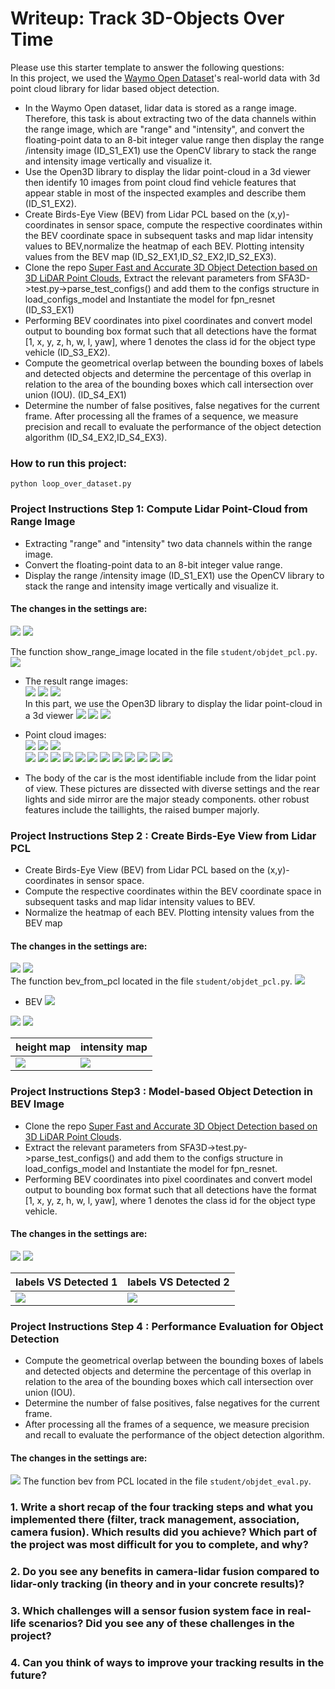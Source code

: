 # Writeup: Track 3D-Objects Over Time
[image1]: ./img/ID_S1_EX1.png
[image2]: ./img/S1_EX1Settings.png
[image3]: ./img/code1.png
[image4]: ./img/S1_EX1s.png
[image5]: ./img/ID_S1_EX2setting.png
[image6]: ./img/S1_EX1s2.png
[image7]: ./img/S1_EX1s3.png
[image8]: ./img/ID_s4Settings.png
[image9]: ./img/ID_S3Setting.png
[image10]: ./img/ID_S2setting.png
[image11]: ./img/show_pcl.png
[image12]: ./img/ID_S1_EX2.png
[image13]: ./img/Open3D3.png
[image14]: ./img/Open3D1.png
[image15]: ./img/Open3D4.png
[image16]: ./img/bevFromPCL.png
[image17]: ./img/ID_S2_EX1.png
[image18]: ./img/bev_from_pcl.png
[image19]: ./img/height.png
[image20]: ./img/intensity.png
[image21]: ./img/intensityBEV.png
[image22]: ./img/heightBEV.png
[image23]: ./img/ID_S3Settings.png
[image24]: ./img/labelsVSDetected.png
[image25]: ./img/labelsVSDetected2.png
[image26]: ./img/pcl.png
[image27]: ./img/pcl1.png
[image28]: ./img/pcl2.png
[image29]: ./img/pcl3.png
[image30]: ./img/pcl4.png
[image31]: ./img/pcl5.png
[image32]: ./img/pcl6.png
[image33]: ./img/pcl7.png
[image34]: ./img/pcl8.png
[image35]: ./img/pcl9.png
[image36]: ./img/pcl10.png
[image37]: ./img/pcl11.png


Please use this starter template to answer the following questions:  
In this project, we used the [Waymo Open Dataset](https://waymo.com/open/terms)'s real-world data with 3d point cloud library for lidar based object detection.  
- In the Waymo Open dataset, lidar data is stored as a range image. Therefore, this task is about extracting two of the data channels within the range image, which are "range" and "intensity", and convert the floating-point data to an 8-bit integer value range then display the range /intensity image (ID_S1_EX1) use the OpenCV library to stack the range and intensity image vertically and visualize it.
- Use the Open3D library to display the lidar point-cloud in a 3d viewer then identify 10 images from point cloud find vehicle features that appear stable in most of the inspected examples and describe them (ID_S1_EX2).  
- Create Birds-Eye View (BEV) from Lidar PCL based on the (x,y)-coordinates in sensor space, compute the respective coordinates within the BEV coordinate space in subsequent tasks and map lidar intensity values to BEV,normalize the heatmap of each BEV. Plotting intensity values from the BEV map (ID_S2_EX1,ID_S2_EX2,ID_S2_EX3).  
- Clone the repo [Super Fast and Accurate 3D Object Detection based on 3D LiDAR Point Clouds](https://github.com/maudzung/SFA3D), Extract the relevant parameters from SFA3D->test.py->parse_test_configs() and add them to the configs structure in load_configs_model and Instantiate the model for fpn_resnet (ID_S3_EX1)
- Performing BEV coordinates into pixel coordinates and convert model output to bounding box format such that all detections have the format [1, x, y, z, h, w, l, yaw], where 1 denotes the class id for the object type vehicle  (ID_S3_EX2).
- Compute the geometrical overlap between the bounding boxes of labels and detected objects and determine the percentage of this overlap in relation to the area of the bounding boxes which call intersection over union (IOU). (ID_S4_EX1)
- Determine the number of false positives, false negatives for the current frame. After processing all the frames of a sequence, we measure precision and recall to evaluate the performance of the object detection algorithm (ID_S4_EX2,ID_S4_EX3).  
### How to run this project:  

```
python loop_over_dataset.py
```   
### Project Instructions Step 1: Compute Lidar Point-Cloud from Range Image

* Extracting "range" and "intensity" two data channels within the range image.   
* Convert the floating-point data to an 8-bit integer value range.  
* Display the range /intensity image (ID_S1_EX1) use the OpenCV library to stack the range and intensity image vertically and visualize it.   
#### The changes in the settings are:
![][image1]
![][image2]

The function show_range_image located in the file `student/objdet_pcl.py`.
![][image3]  
* The result range images:  
![][image4]
![][image6]
![][image7]  
In this part, we use the Open3D library to display the lidar point-cloud in a 3d viewer
![][image12]
![][image5]
![][image11]

* Point cloud images:  
![][image15]
![][image14]
![][image13]  
![][image26]
![][image27]
![][image28]
![][image29]
![][image30]
![][image31]
![][image32]
![][image33]
![][image34]
![][image35]
![][image36]
![][image37]  
* The body of the car is the most identifiable include from the lidar point of view. These pictures are dissected with diverse settings and the rear lights and side mirror are the major steady components. other robust features include the taillights, the raised bumper majorly.  
### Project Instructions Step 2 : Create Birds-Eye View from Lidar PCL  
* Create Birds-Eye View (BEV) from Lidar PCL based on the (x,y)-coordinates in sensor space.
* Compute the respective coordinates within the BEV coordinate space in subsequent tasks and map lidar intensity values to BEV.
* Normalize the heatmap of each BEV. Plotting intensity values from the BEV map  
#### The changes in the settings are:  
![][image17] 
![][image10]   
The function bev_from_pcl located in the file `student/objdet_pcl.py`. 
![][image16] 
* BEV
![][image18]

![][image20]
![][image22]  

| height map | intensity map |
| ------------- | ------------- |
| ![][image19]  | ![][image21] |   
### Project Instructions Step3 : Model-based Object Detection in BEV Image  
* Clone the repo [Super Fast and Accurate 3D Object Detection based on 3D LiDAR Point Clouds](https://github.com/maudzung/SFA3D).  
* Extract the relevant parameters from SFA3D->test.py->parse_test_configs() and add them to the configs structure in load_configs_model and Instantiate the model for fpn_resnet.  
* Performing BEV coordinates into pixel coordinates and convert model output to bounding box format such that all detections have the format [1, x, y, z, h, w, l, yaw], where 1 denotes the class id for the object type vehicle.  
#### The changes in the settings are:  
![][image23]
![][image9]  

| labels VS Detected 1 | labels VS Detected 2 |
| ------------- | ------------- |
| ![][image24]  | ![][image25] |   

### Project Instructions Step 4 : Performance Evaluation for Object Detection  
* Compute the geometrical overlap between the bounding boxes of labels and detected objects and determine the percentage of this overlap in relation to the area of the bounding boxes which call intersection over union (IOU). 
* Determine the number of false positives, false negatives for the current frame.  
* After processing all the frames of a sequence, we measure precision and recall to evaluate the performance of the object detection algorithm.  
#### The changes in the settings are:   
![][image8] 
 The function bev from PCL located in the file `student/objdet_eval.py`. 


### 1. Write a short recap of the four tracking steps and what you implemented there (filter, track management, association, camera fusion). Which results did you achieve? Which part of the project was most difficult for you to complete, and why?


### 2. Do you see any benefits in camera-lidar fusion compared to lidar-only tracking (in theory and in your concrete results)? 


### 3. Which challenges will a sensor fusion system face in real-life scenarios? Did you see any of these challenges in the project?


### 4. Can you think of ways to improve your tracking results in the future?

